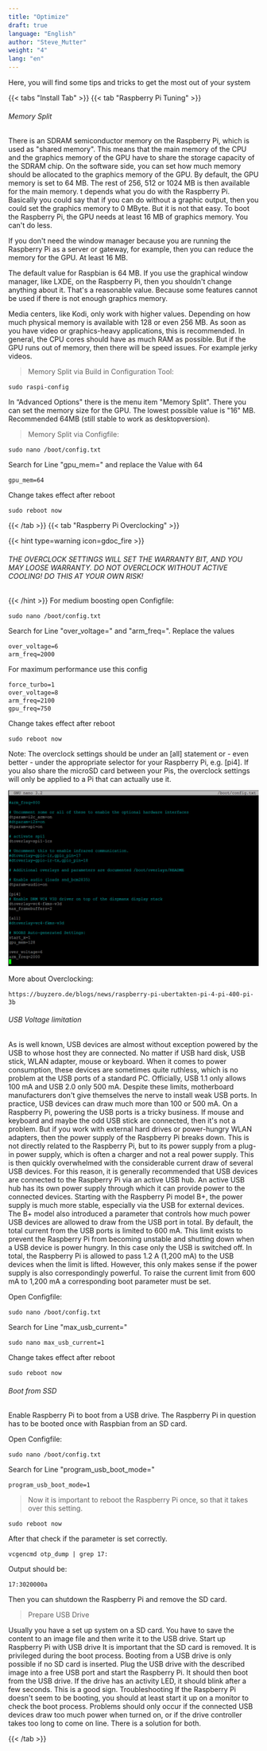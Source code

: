 ```yaml
---
title: "Optimize"
draft: true
language: "English"
author: "Steve_Mutter"
weight: "4"
lang: "en"
---
```



Here, you will find some tips and tricks to get the most out of your system

{{< tabs "Install Tab" >}}
{{< tab "Raspberry Pi Tuning" >}}
###### Memory Split
There is an SDRAM semiconductor memory on the Raspberry Pi, which is used as "shared memory". This means that the main memory of the CPU and the graphics memory of the GPU have to share the storage capacity of the SDRAM chip. On the software side, you can set how much memory should be allocated to the graphics memory of the GPU. By default, the GPU memory is set to 64 MB. The rest of 256, 512 or 1024 MB is then available for the main memory. t depends what you do with the Raspberry Pi. Basically you could say that if you can do without a graphic output, then you could set the graphics memory to 0 MByte. But it is not that easy. To boot the Raspberry Pi, the GPU needs at least 16 MB of graphics memory. You can't do less. 

If you don't need the window manager because you are running the Raspberry Pi as a server or gateway, for example, then you can reduce the memory for the GPU. At least 16 MB. 

The default value for Raspbian is 64 MB. If you use the graphical window manager, like LXDE, on the Raspberry Pi, then you shouldn't change anything about it. That's a reasonable value. Because some features cannot be used if there is not enough graphics memory.


Media centers, like Kodi, only work with higher values. Depending on how much physical memory is available with 128 or even 256 MB. As soon as you have video or graphics-heavy applications, this is recommended. In general, the CPU cores should have as much RAM as possible. But if the GPU runs out of memory, then there will be speed issues. For example jerky videos.

> Memory Split via Build in Configuration Tool:
```
sudo raspi-config
```
In “Advanced Options" there is the menu item "Memory Split". There you can set the memory size for the GPU. The lowest possible value is "16" MB. Recommended 64MB (still stable to work as desktopversion).

> Memory Split via Configfile:

```
sudo nano /boot/config.txt
```

Search for Line "gpu_mem=" and replace the Value with 64
```
gpu_mem=64
```

Change takes effect after reboot
```
sudo reboot now
```
{{< /tab >}}
{{< tab "Raspberry Pi Overclocking" >}}

{{< hint type=warning icon=gdoc_fire >}}
###### THE OVERCLOCK SETTINGS WILL SET THE WARRANTY BIT, AND YOU MAY LOOSE WARRANTY. DO NOT OVERCLOCK WITHOUT ACTIVE COOLING! DO THIS AT YOUR OWN RISK!
{{< /hint >}}
For medium boosting open Configfile:
```
sudo nano /boot/config.txt
```

Search for Line "over_voltage=" and "arm_freq=". Replace the values
```
over_voltage=6
arm_freq=2000
```

For maximum performance use this config
```
force_turbo=1
over_voltage=8
arm_freq=2100
gpu_freq=750
```

Change takes effect after reboot
```
sudo reboot now
```

Note: The overclock settings should be under an [all] statement or - even better -
under the appropriate selector for your Raspberry Pi, e.g. [pi4]. If you also share
the microSD card between your Pis, the overclock settings will only be applied to a
Pi that can actually use it.

![](https://github.com/SteveMutter/autodarts-Community-Docs/blob/main/source/image10.png)

More about Overclocking:
```
https://buyzero.de/blogs/news/raspberry-pi-ubertakten-pi-4-pi-400-pi-3b
```

###### USB Voltage limitation

As is well known, USB devices are almost without exception powered by the USB to whose host they are connected. No matter if USB hard disk, USB stick, WLAN adapter, mouse or keyboard. When it comes to power consumption, these devices are sometimes quite ruthless, which is no problem at the USB ports of a standard PC. Officially, USB 1.1 only allows 100 mA and USB 2.0 only 500 mA. Despite these limits, motherboard manufacturers don't give themselves the nerve to install weak USB ports. In practice, USB devices can draw much more than 100 or 500 mA. On a Raspberry Pi, powering the USB ports is a tricky business. If mouse and keyboard and maybe the odd USB stick are connected, then it's not a problem. But if you work with external hard drives or power-hungry WLAN adapters, then the power supply of the Raspberry Pi breaks down. This is not directly related to the Raspberry Pi, but to its power supply from a plug-in power supply, which is often a charger and not a real power supply. This is then quickly overwhelmed with the considerable current draw of several USB devices. For this reason, it is generally recommended that USB devices
are connected to the Raspberry Pi via an active USB hub. An active USB hub has its own power supply through which it can provide power to the connected devices. Starting with the Raspberry Pi model B+, the power supply is much more stable, especially via the USB for external devices. The B+ model also introduced a parameter that controls how much power USB devices are allowed to draw from the USB port in total. By default, the total current from the USB ports is limited to 600 mA. This limit exists to prevent the Raspberry Pi from becoming unstable and shutting down when a USB device is power hungry. In this case only the USB is switched off. In total, the Raspberry Pi is allowed to pass 1.2 A (1,200 mA) to the USB devices when the limit is lifted. However, this only makes sense if the power supply is also correspondingly powerful. To raise the current limit from 600 mA to 1,200 mA a corresponding boot parameter must be set.

Open Configfile:
```
sudo nano /boot/config.txt
```

Search for Line "max_usb_current="
```
sudo nano max_usb_current=1
```

Change takes effect after reboot
```
sudo reboot now
```

###### Boot from SSD

Enable Raspberry Pi to boot from a USB drive. The Raspberry Pi in question has to be booted once with Raspbian from an SD card. 

Open Configfile:
```
sudo nano /boot/config.txt
```

Search for Line "program_usb_boot_mode="
```
program_usb_boot_mode=1
```
> Now it is important to reboot the Raspberry Pi once, so that it takes over this setting.

```
sudo reboot now
```

After that check if the parameter is set correctly.
```
vcgencmd otp_dump | grep 17:
```

Output should be: 
```
17:3020000a
```
Then you can shutdown the Raspberry Pi and remove the SD card.

> Prepare USB Drive

Usually you have a set up system on a SD card. You have to save the content to an image file and then write it to the USB drive. Start up Raspberry Pi with USB drive It is important that the SD card is removed. It is privileged during the boot process. Booting from a USB drive is only possible if no SD card is inserted. Plug the USB drive with the described image into a free USB port and start the Raspberry Pi. It should then boot from the USB drive. If the drive has an activity LED, it should blink after a few seconds. This is a good sign. Troubleshooting If the Raspberry Pi doesn't seem to be booting, you should at least start it up on a monitor to check the boot process. Problems should only occur if the connected USB devices draw too much power when turned on, or if the drive controller takes too long to come on line. There is a solution for both.

{{< /tab >}}